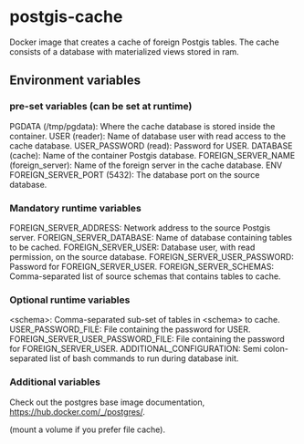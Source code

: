 # postgis-cache
Docker image that creates a cache of foreign Postgis tables. 
The cache consists of a database with materialized views stored in ram.

## Environment variables
### pre-set variables (can be set at runtime)
PGDATA (/tmp/pgdata): Where the cache database is stored inside the container.
USER (reader): Name of database user with read access to the cache database.
USER_PASSWORD (read): Password for USER.
DATABASE (cache): Name of the container Postgis database.
FOREIGN_SERVER_NAME (foreign_server): Name of the foreign server in the cache database.
ENV FOREIGN_SERVER_PORT (5432): The database port on the source database.

### Mandatory runtime variables
FOREIGN_SERVER_ADDRESS: Network address to the source Postgis server.
FOREIGN_SERVER_DATABASE: Name of database containing tables to be cached.
FOREIGN_SERVER_USER: Database user, with read permission, on the source database.
FOREIGN_SERVER_USER_PASSWORD: Password for FOREIGN_SERVER_USER.
FOREIGN_SERVER_SCHEMAS: Comma-separated list of source schemas that contains tables to cache.

### Optional runtime variables
\<schema\>: Comma-separated sub-set of tables in \<schema\> to cache.
USER_PASSWORD_FILE: File containing the password for USER.
FOREIGN_SERVER_USER_PASSWORD_FILE: File containing the password for FOREIGN_SERVER_USER.
ADDITIONAL_CONFIGURATION: Semi colon-separated list of bash commands to run during database init.

### Additional variables
Check out the postgres base image documentation, https://hub.docker.com/_/postgres/.

(mount a volume if you prefer file cache).

